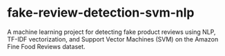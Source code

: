 # fake-review-detection-svm-nlp
A machine learning project for detecting fake product reviews using NLP, TF-IDF vectorization, and Support Vector Machines (SVM) on the Amazon Fine Food Reviews dataset.
